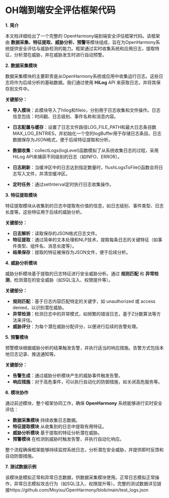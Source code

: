 
# OH端到端安全评估框架代码

**1.** **简介**

本文档详细给出了一个完整的 OpenHarmony端到端安全评估框架代码。该框架由 **数据采集、特征提取、威胁分析、预警**等模块组成，旨在为OpenHarmony系统提供安全评估与威胁检测的能力。框架通过实时收集系统和应用日志，提取特征，分析潜在威胁，并在威胁发生时进行自动预警。

**2.** **数据采集模块**

数据采集模块的主要职责是从OpenHarmony系统或应用中收集运行日志。这些日志将作为后续分析的基础数据。我们通过使用 **HiLog** API 来获取日志，并将其保存到文件中。

**关键部分：**

- **导入模块**：此模块导入了hilog和fileio，分别用于日志收集和文件操作。日志信息包括：时间戳、日志级别、事件名称和消息内容。

- **日志配置与缓存**：设置了日志文件路径LOG_FILE_PATH和最大日志条目数MAX_LOG_ENTRIES，并初始化一个空的logBuffer用于存储日志条目。日志数据保存为JSON格式，便于后续特征提取和分析。

- **数据收集**：collectLogs(logLevel)函数模拟了从系统收集日志的过程，采用HiLog API来捕获不同级别的日志（如INFO、ERROR）。

- **日志刷新**：当缓冲区中的日志达到指定数量时，flushLogsToFile()函数会将日志写入文件，并清空缓冲区。

- **定时任务**：通过setInterval定时执行日志收集操作。

**3.** **特征提取模块**

特征提取模块从收集到的日志中提取有价值的信息，如日志级别、事件类型、日志长度等。这些特征用于后续的威胁分析。

**关键部分：**

- **日志解析**：读取保存的JSON格式日志文件。
- **特征提取**：通过简单的文本处理和NLP技术，提取每条日志的关键特征（如事件类型、组件名、消息长度等）。
- **结果保存**：提取的特征被保存为JSON文件，便于后续分析。

**4.** **威胁分析模块**

威胁分析模块基于提取的日志特征进行安全威胁分析。通过 **规则匹配** 和 **异常检测**，检测潜在的安全威胁（如SQL注入、权限提升等）。

**关键部分：**

- **规则匹配**：基于日志内容匹配特定的关键字，如 unauthorized 或 access denied，以识别潜在威胁。
- **异常检测**：检测日志中的异常模式，如频繁的错误日志，基于Z分数算法等方法来评估。
- **威胁评分**：为每个潜在威胁分配评分，以便进行后续的告警处理。

**5.** **预警模块**

预警模块根据威胁分析的结果触发告警，并执行适当的响应措施。告警方式包括本地日志记录、推送通知等。

**关键部分：**

- **告警生成**：通过威胁分析模块产生的威胁事件触发告警。
- **响应措施**：对于高危事件，可以执行自动化的防御措施，如关闭高危服务等。

**6.** **模块协作**

通过前述模块，整个框架协同工作，确保 **OpenHarmony** 系统能够进行实时安全评估：

- **数据采集模块** 持续收集日志数据。
- **特征提取模块** 从收集到的日志中提取有用特征。
- **威胁分析模块** 基于提取的特征分析潜在威胁。
- **预警模块** 在检测到威胁时触发告警，并执行自动化响应。

整个流程确保框架能够持续监控系统日志，分析潜在安全威胁，并提供即时反馈和自动防御措施。

**7.** **测试数据示例**

该模块是模拟正常和异常日志数据，供数据采集模块使用。正常日志模拟正常操作，异常日志模拟攻击行为（如SQL注入、权限提升等）。完整的测试数据详见链接https://github.com/Moyisu/OpenHarmony/blob/main/test_logs.json
